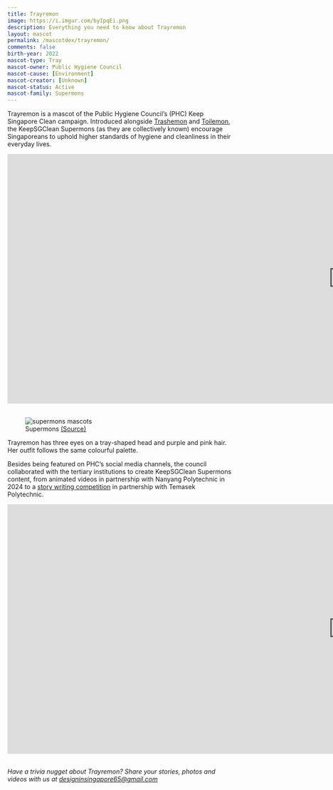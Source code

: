 ```yaml
---
title: Trayremon
image: https://i.imgur.com/byIpqEi.png
description: Everything you need to know about Trayremon
layout: mascot
permalink: /mascotdex/trayremon/
comments: false
birth-year: 2022
mascot-type: Tray
mascot-owner: Public Hygiene Council
mascot-cause: [Environment]
mascot-creator: [Unknown]
mascot-status: Active
mascot-family: Supermons
---
```


Trayremon is a mascot of the Public Hygiene Council’s (PHC) Keep Singapore Clean campaign. Introduced alongside <a href="https://designinsingapore.com/mascotdex/trashemon" target="_blank">Trashemon</a> and <a href="https://designinsingapore.com/mascotdex/toilemon" target="_blank">Toilemon</a>, the KeepSGClean Supermons (as they are collectively known) encourage Singaporeans to uphold higher standards of hygiene and cleanliness in their everyday lives.  

<div class="video-responsive">
<iframe width="1524" height="560" src="https://www.youtube.com/embed/ZVZ0QPM8Kf0" title="It's not a job, it's our home." frameborder="0" allow="accelerometer; autoplay; clipboard-write; encrypted-media; gyroscope; picture-in-picture; web-share" referrerpolicy="strict-origin-when-cross-origin" allowfullscreen></iframe>
</div>
<br>
<figure>
<img src="https://i.imgur.com/UPzSkqr.jpg" alt="supermons mascots">
<figcaption>Supermons <a href="https://www.youtube.com/watch?v=YTH-PlHN9Ow">(Source)</a></figcaption>
</figure>

Trayremon has three eyes on a tray-shaped head and purple and pink hair. Her outfit follows the same colourful palette. 

Besides being featured on PHC’s social media channels, the council collaborated with the tertiary institutions to create KeepSGClean Supermons content, from animated videos in partnership with Nanyang Polytechnic in 2024 to a <a href="https://www.publichygienecouncil.sg/initiatives/story-writing-competition/" target="_blank">story writing competition</a> in partnership with Temasek Polytechnic.  

<div class="video-responsive">
<iframe width="1524" height="560" src="https://www.youtube.com/embed/c55tj2RvCk0" title="KeepSGClean Supermons - Trayremon Animation" frameborder="0" allow="accelerometer; autoplay; clipboard-write; encrypted-media; gyroscope; picture-in-picture; web-share" referrerpolicy="strict-origin-when-cross-origin" allowfullscreen></iframe></div>
<br>

<div class="video-responsive">
  <blockquote class="instagram-media" data-instgrm-permalink="https://www.instagram.com/p/CmWNjfzNtxe/?utm_source=ig_embed&amp;utm_campaign=loading" data-instgrm-version="14"></blockquote>
  <script async src="//www.instagram.com/embed.js"></script>
</div>

<i>Have a trivia nugget about Trayremon? Share your stories, photos and videos with us at designinsingapore65@gmail.com</i>


